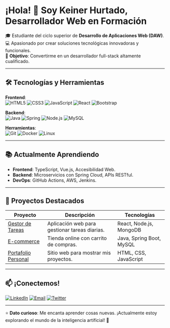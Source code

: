 # ¡Hola! 👋 Soy Keiner Hurtado, Desarrollador Web en Formación

🎓 Estudiante del ciclo superior de **Desarrollo de Aplicaciones Web (DAW)**.  
💻 Apasionado por crear soluciones tecnológicas innovadoras y funcionales.  
🚀 **Objetivo**: Convertirme en un desarrollador full-stack altamente cualificado.

---

## 🛠️ Tecnologías y Herramientas

**Frontend**:  
![HTML5](https://img.shields.io/badge/HTML5-E34F26?style=flat&logo=html5&logoColor=white)
![CSS3](https://img.shields.io/badge/CSS3-1572B6?style=flat&logo=css3&logoColor=white)
![JavaScript](https://img.shields.io/badge/JavaScript-F7DF1E?style=flat&logo=javascript&logoColor=black)
![React](https://img.shields.io/badge/React-61DAFB?style=flat&logo=react&logoColor=black)
![Bootstrap](https://img.shields.io/badge/Bootstrap-7952B3?style=flat&logo=bootstrap&logoColor=white)

**Backend**:  
![Java](https://img.shields.io/badge/Java-ED8B00?style=flat&logo=openjdk&logoColor=white)
![Spring](https://img.shields.io/badge/Spring-6DB33F?style=flat&logo=spring&logoColor=white)
![Node.js](https://img.shields.io/badge/Node.js-339933?style=flat&logo=node.js&logoColor=white)
![MySQL](https://img.shields.io/badge/MySQL-4479A1?style=flat&logo=mysql&logoColor=white)

**Herramientas**:  
![Git](https://img.shields.io/badge/Git-F05032?style=flat&logo=git&logoColor=white)
![Docker](https://img.shields.io/badge/Docker-2496ED?style=flat&logo=docker&logoColor=white)
![Linux](https://img.shields.io/badge/Linux-FCC624?style=flat&logo=linux&logoColor=black)

---

## 📚 Actualmente Aprendiendo

- **Frontend**: TypeScript, Vue.js, Accesibilidad Web.
- **Backend**: Microservicios con Spring Cloud, APIs RESTful.
- **DevOps**: GitHub Actions, AWS, Jenkins.

---

## 🌟 Proyectos Destacados

| Proyecto | Descripción | Tecnologías |
|--------------------------------|-----------------------------------------------|-----------------------------|
| [Gestor de Tareas](enlace)     | Aplicación web para gestionar tareas diarias. | React, Node.js, MongoDB     |
| [E-commerce](enlace)           | Tienda online con carrito de compras.         | Java, Spring Boot, MySQL    |
| [Portafolio Personal](enlace)  | Sitio web para mostrar mis proyectos.         | HTML, CSS, JavaScript       |

---

## 📫 ¡Conectemos!

[![LinkedIn](https://img.shields.io/badge/LinkedIn-0A66C2?style=flat&logo=linkedin&logoColor=white)](enlace-a-tu-linkedin)
[![Email](https://img.shields.io/badge/Email-EA4335?style=flat&logo=gmail&logoColor=white)](mailto:tuemail@example.com)
[![Twitter](https://img.shields.io/badge/Twitter-1DA1F2?style=flat&logo=twitter&logoColor=white)](enlace-a-tu-twitter)

---

⭐ **Dato curioso**: Me encanta aprender cosas nuevas. ¡Actualmente estoy explorando el mundo de la inteligencia artificial! 🤖
